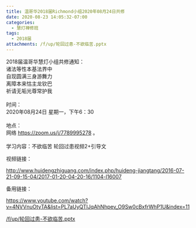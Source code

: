 ```yaml
---
title: 温哥华2018届Richmond小组2020年08月24日共修
date: 2020-08-23 14:05:32-07:00
categories:
  - 慧灯禅修班
tags:
  - 2018届
attachments: /f/up/轮回过患-不欲临苦.pptx
---
```

2018届温哥华慧灯小组共修通知：\
诸法等性本基法界中\
自现圆满三身游舞力\
离障本来怙主龙钦巴\
祈请无垢光尊常护我\
\
时间：\
2020年08月24日 星期一，下午6：30\
\
地点：\
网络 <https://zoom.us/j/7789995278> 。\
\
学习内容：不欲临苦 轮回过患视频2+引导文  

视频链接：

<!--StartFragment-->

<http://www.huidengzhiguang.com/index.php/huideng-jiangtang/2016-07-21-09-15-04/2017-01-20-04-20-16/1104-l16007>

<!--EndFragment-->

备用链接：

<!--StartFragment-->

<https://www.youtube.com/watch?v=4NVVnuOtyTA&list=PL7aUyQTIJqAhNhpev_O9Sw0cBxfrWhP1U&index=11>

[/f/up/轮回过患-不欲临苦.pptx](https://hdvblob.blob.core.windows.net/hdv/f/up/轮回过患-不欲临苦.pptx)